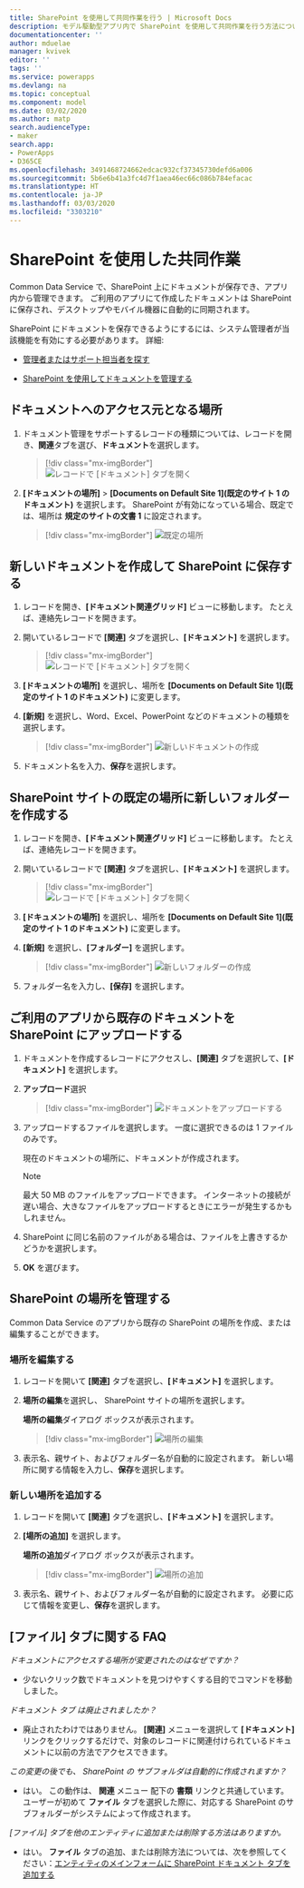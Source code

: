 ```yaml
---
title: SharePoint を使用して共同作業を行う | Microsoft Docs
description: モデル駆動型アプリ内で SharePoint を使用して共同作業を行う方法について説明します
documentationcenter: ''
author: mduelae
manager: kvivek
editor: ''
tags: ''
ms.service: powerapps
ms.devlang: na
ms.topic: conceptual
ms.component: model
ms.date: 03/02/2020
ms.author: matp
search.audienceType:
- maker
search.app:
- PowerApps
- D365CE
ms.openlocfilehash: 3491468724662edcac932cf37345730defd6a006
ms.sourcegitcommit: 5b6e6b41a3fc4d7f1aea46ec66c086b784efacac
ms.translationtype: HT
ms.contentlocale: ja-JP
ms.lasthandoff: 03/03/2020
ms.locfileid: "3303210"
---
```

# <a name="collaborate-using-sharepoint"></a>SharePoint を使用した共同作業 

Common Data Service で、SharePoint 上にドキュメントが保存でき、アプリ内から管理できます。 ご利用のアプリにて作成したドキュメントは SharePoint に保存され、デスクトップやモバイル機器に自動的に同期されます。

SharePoint にドキュメントを保存できるようにするには、システム管理者が当該機能を有効にする必要があります。 詳細:

-   [管理者またはサポート担当者を探す](find-admin.md)  

-   [SharePoint を使用してドキュメントを管理する](https://docs.microsoft.com/power-platform/admin/manage-documents-using-sharepoint)  

## <a name="where-do-you-access-the-documents-from"></a>ドキュメントへのアクセス元となる場所

1. ドキュメント管理をサポートするレコードの種類については、レコードを開き、**関連**タブを選び、**ドキュメント**を選択します。

   > [!div class="mx-imgBorder"]
   > ![レコードで [ドキュメント] タブを開く](media/onedrive_nav.png "レコードで [ドキュメント] タブを開く")

2. **[ドキュメントの場所]** > **[Documents on Default Site 1]\(既定のサイト 1 のドキュメント\)** を選択します。 SharePoint が有効になっている場合、既定では、場所は  **規定のサイトの文書 1** に設定されます。

   > [!div class="mx-imgBorder"]
   > ![既定の場所](media/sharepoint_defualtsite.png "既定の場所")


## <a name="create-a-new-document-and-save-it-to-sharepoint"></a>新しいドキュメントを作成して SharePoint に保存する

1. レコードを開き、**[ドキュメント関連グリッド]** ビューに移動します。 たとえば、連絡先レコードを開きます。

2. 開いているレコードで **[関連]** タブを選択し、**[ドキュメント]** を選択します。
 
    > [!div class="mx-imgBorder"]
    > ![レコードで [ドキュメント] タブを開く](media/onedrive_nav.png "レコードで [ドキュメント] タブを開く")

2. **[ドキュメントの場所]** を選択し、場所を **[Documents on Default Site 1]\(既定のサイト 1 のドキュメント\)** に変更します。

3. **[新規]** を選択し、Word、Excel、PowerPoint などのドキュメントの種類を選択します。

    > [!div class="mx-imgBorder"]
    > ![新しいドキュメントの作成](media/onedrive_new_doc.png "新しいドキュメントの作成")

4. ドキュメント名を入力、**保存**を選択します。  

## <a name="create-a-new-folder-in-the-default-sharepoint-site-location"></a>SharePoint サイトの既定の場所に新しいフォルダーを作成する

1. レコードを開き、**[ドキュメント関連グリッド]** ビューに移動します。 たとえば、連絡先レコードを開きます。

2. 開いているレコードで **[関連]** タブを選択し、**[ドキュメント]** を選択します。
 
    > [!div class="mx-imgBorder"]
    > ![レコードで [ドキュメント] タブを開く](media/onedrive_nav.png "レコードで [ドキュメント] タブを開く")

2. **[ドキュメントの場所]** を選択し、場所を **[Documents on Default Site 1]\(既定のサイト 1 のドキュメント\)** に変更します。

3. **[新規]** を選択し、**[フォルダー]** を選択します。

    > [!div class="mx-imgBorder"]
    > ![新しいフォルダーの作成](media/Sharepoint_new_folder.png "新しいフォルダーの作成")
    
 4. フォルダー名を入力し、**[保存]** を選択します。  
 
 
 ## <a name="upload-an-existing-document-to-sharepoint-from-your-app"></a>ご利用のアプリから既存のドキュメントを SharePoint にアップロードする

1. ドキュメントを作成するレコードにアクセスし、**[関連]** タブを選択して、**[ドキュメント]** を選択します。
 
2. **アップロード**選択

   > [!div class="mx-imgBorder"]
   > ![ドキュメントをアップロードする](media/upload_doc.png "ドキュメントをアップロードする")

3. アップロードするファイルを選択します。 一度に選択できるのは 1 ファイルのみです。

   現在のドキュメントの場所に、ドキュメントが作成されます。

   > [!Note]
   > 最大 50 MB のファイルをアップロードできます。 インターネットの接続が遅い場合、大きなファイルをアップロードするときにエラーが発生するかもしれません。

4. SharePoint に同じ名前のファイルがある場合は、ファイルを上書きするかどうかを選択します。

5. **OK** を選びます。

## <a name="manage-sharepoint-locations"></a>SharePoint の場所を管理する

Common Data Service のアプリから既存の SharePoint の場所を作成、または編集することができます。

### <a name="edit-a-location"></a>場所を編集する

1. レコードを開いて **[関連]** タブを選択し、**[ドキュメント]** を選択します。

2. **場所の編集**を選択し、 SharePoint サイトの場所を選択します。

   **場所の編集**ダイアログ ボックスが表示されます。

   > [!div class="mx-imgBorder"]
   > ![場所の​​編集](media/edit_location.png "場所の​​編集")

3. 表示名、親サイト、およびフォルダー名が自動的に設定されます。 新しい場所に関する情報を入力し、**保存**を選択します。

### <a name="add-a-new-location"></a>新しい場所を追加する

1. レコードを開いて **[関連]** タブを選択し、**[ドキュメント]** を選択します。

2. **[場所の追加]** を選択します。 

   **場所の追加**ダイアログ ボックスが表示されます。

   > [!div class="mx-imgBorder"]
   > ![場所の​​追加](media/add_location.png "場所の​​追加")

3. 表示名、親サイト、およびフォルダー名が自動的に設定されます。 必要に応じて情報を変更し、**保存**を選択します。

## <a name="files-tab-faq"></a>[ファイル] タブに関する FAQ

*ドキュメントにアクセスする場所が変更されたのはなぜですか？* 
- 少ないクリック数でドキュメントを見つけやすくする目的でコマンドを移動しました。

*ドキュメント タブ は廃止されましたか？*
- 廃止されたわけではありません。 **[関連]** メニューを選択して **[ドキュメント]** リンクをクリックするだけで、対象のレコードに関連付けられているドキュメントに以前の方法でアクセスできます。

*この変更の後でも、 SharePoint の サブフォルダは自動的に作成されますか？*
- はい。 この動作は、 **関連** メニュー 配下の **書類** リンクと共通しています。 ユーザーが初めて **ファイル** タブを選択した際に、対応する SharePoint のサブフォルダーがシステムによって作成されます。 

*[ファイル] タブを他のエンティティに追加または削除する方法はありますか。*
- はい。 **ファイル** タブの追加、または削除方法については、次を参照してください：[エンティティのメインフォームに SharePoint ドキュメント タブを追加する](../maker/model-driven-apps/add-documents-tab-entity-main-form.md)  
